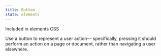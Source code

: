 ```yaml
---
title: Button
state: elements
---
```

Included in elements CSS

Use a button to represent a user action— specifically, pressing it should perform an action on a page or document, rather than navigating a user elsewhere.


